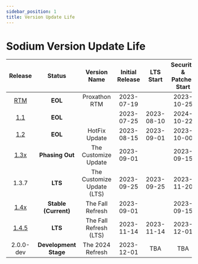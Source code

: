 ```yaml
---
sidebar_position: 1
title: Version Update Life
---
```


# Sodium Version Update Life

| Release  | Status              | Version Name          |Initial Release | LTS Start        | Security & Patches Start | End-of-life               |
| :--:     | :---:               | :---:             | :---:          | :---:            | :---:                    | :---:                     |
| [RTM](https://github.com/z1g-project/Sodium/releases/tag/1.0.0)  | **EOL** | Proxathon RTM | 2023-07-19 |   | 2023-10-25 | 2023-10-25 |
| [1.1](https://github.com/z1g-project/Sodium/releases/tag/1.0.0-patch-1) | **EOL** || 2023-07-25 | 2023-08-10 | 2024-10-22 | 2023-10-25 |
| [1.2](https://github.com/z1g-project/Sodium/releases/tag/1.2.0) | **EOL** | HotFix Update | 2023-08-15 | 2023-09-01 | 2023-10-00 | 2023-10-25 |
| [1.3x](https://github.com/z1g-project/Sodium/releases/tag/1.3.0) | **Phasing Out** | The Customize Update | 2023-09-01 |  | 2023-09-15 | 2023-10-25 |
| 1.3.7 | **LTS** | The Customize Update (LTS) | 2023-09-25 | 2023-09-25 | 2023-11-20 | 2024-01-01 |
| [1.4x](https://github.com/z1g-project/Sodium/releases/tag/1.4.0) | **Stable (Current)** | The Fall Refresh | 2023-09-01 |  | 2023-09-15 | 2023-10-25 |
| [1.4.5](https://github.com/z1g-project/Sodium/releases/tag/1.4.5) | **LTS** | The Fall Refresh (LTS) | 2023-11-14 | 2023-11-14 | 2023-12-01 | 2024-02-01 |
| 2.0.0-dev | **Development Stage** | The 2024 Refresh | 2023-12-01 | TBA | TBA | TBA |
